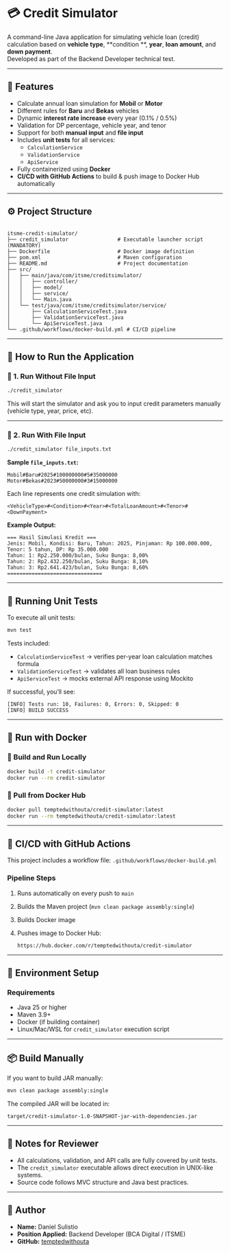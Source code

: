 # 💳 Credit Simulator

A command-line Java application for simulating vehicle loan (credit) calculation based on **vehicle type**, **condition
**, **year**, **loan amount**, and **down payment**.  
Developed as part of the Backend Developer technical test.

---

## 🧠 Features

- Calculate annual loan simulation for **Mobil** or **Motor**
- Different rules for **Baru** and **Bekas** vehicles
- Dynamic **interest rate increase** every year (0.1% / 0.5%)
- Validation for DP percentage, vehicle year, and tenor
- Support for both **manual input** and **file input**
- Includes **unit tests** for all services:
    - `CalculationService`
    - `ValidationService`
    - `ApiService`
- Fully containerized using **Docker**
- **CI/CD with GitHub Actions** to build & push image to Docker Hub automatically

---

## ⚙️ Project Structure

```

itsme-credit-simulator/
├── credit_simulator                # Executable launcher script (MANDATORY)
├── Dockerfile                      # Docker image definition
├── pom.xml                         # Maven configuration
├── README.md                       # Project documentation
├── src/
│   ├── main/java/com/itsme/creditsimulator/
│   │   ├── controller/
│   │   ├── model/
│   │   ├── service/
│   │   └── Main.java
│   └── test/java/com/itsme/creditsimulator/service/
│       ├── CalculationServiceTest.java
│       ├── ValidationServiceTest.java
│       └── ApiServiceTest.java
└── .github/workflows/docker-build.yml # CI/CD pipeline
````

---

## 🚀 How to Run the Application

### 🔹 1. Run Without File Input

```bash
./credit_simulator
````

This will start the simulator and ask you to input credit parameters manually (vehicle type, year, price, etc).

---

### 🔹 2. Run With File Input

```bash
./credit_simulator file_inputs.txt
```

**Sample `file_inputs.txt`:**

```
Mobil#Baru#2025#100000000#5#35000000
Motor#Bekas#2023#50000000#3#15000000
```

Each line represents one credit simulation with:

```
<VehicleType>#<Condition>#<Year>#<TotalLoanAmount>#<Tenor>#<DownPayment>
```

**Example Output:**

```
=== Hasil Simulasi Kredit ===
Jenis: Mobil, Kondisi: Baru, Tahun: 2025, Pinjaman: Rp 100.000.000, Tenor: 5 tahun, DP: Rp 35.000.000
Tahun: 1: Rp2.250.000/bulan, Suku Bunga: 8,00%
Tahun: 2: Rp2.432.250/bulan, Suku Bunga: 8,10%
Tahun: 3: Rp2.641.423/bulan, Suku Bunga: 8,60%
===============================
```

---

## 🧪 Running Unit Tests

To execute all unit tests:

```bash
mvn test
```

Tests included:

* `CalculationServiceTest` → verifies per-year loan calculation matches formula
* `ValidationServiceTest` → validates all loan business rules
* `ApiServiceTest` → mocks external API response using Mockito

If successful, you’ll see:

```
[INFO] Tests run: 10, Failures: 0, Errors: 0, Skipped: 0
[INFO] BUILD SUCCESS
```

---

## 🐳 Run with Docker

### 🔹 Build and Run Locally

```bash
docker build -t credit-simulator
docker run --rm credit-simulator
```

### 🔹 Pull from Docker Hub

```bash
docker pull temptedwithouta/credit-simulator:latest
docker run --rm temptedwithouta/credit-simulator:latest
```

---

## 🤖 CI/CD with GitHub Actions

This project includes a workflow file:
`.github/workflows/docker-build.yml`

### Pipeline Steps

1. Runs automatically on every push to `main`
2. Builds the Maven project (`mvn clean package assembly:single`)
3. Builds Docker image
4. Pushes image to Docker Hub:

   ```
   https://hub.docker.com/r/temptedwithouta/credit-simulator
   ```

---

## 🧰 Environment Setup

### Requirements

* Java 25 or higher
* Maven 3.9+
* Docker (if building container)
* Linux/Mac/WSL for `credit_simulator` execution script

---

## 📦 Build Manually

If you want to build JAR manually:

```bash
mvn clean package assembly:single
```

The compiled JAR will be located in:

```
target/credit-simulator-1.0-SNAPSHOT-jar-with-dependencies.jar
```

---

## 📄 Notes for Reviewer

* All calculations, validation, and API calls are fully covered by unit tests.
* The `credit_simulator` executable allows direct execution in UNIX-like systems.
* Source code follows MVC structure and Java best practices.

---

## 👤 Author

- **Name:** Daniel Sulistio
- **Position Applied:** Backend Developer (BCA Digital / ITSME)
- **GitHub:** [temptedwithouta](https://github.com/temptedwithouta)
